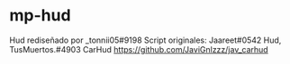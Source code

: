 # mp-hud
Hud rediseñado por _tonnii05#9198 
Script originales: Jaareet#0542 Hud, TusMuertos.#4903 CarHud  https://github.com/JaviGnlzzz/jav_carhud 

